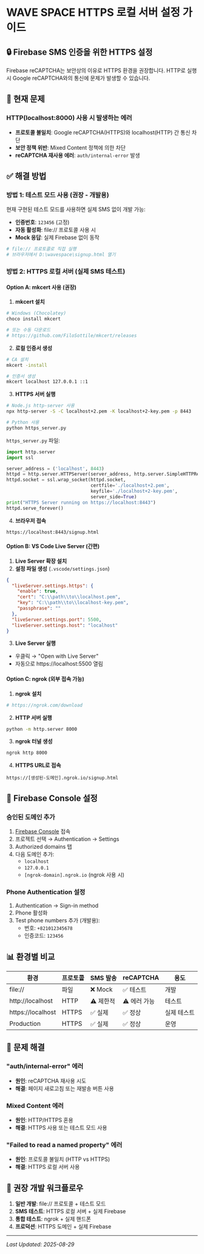 # WAVE SPACE HTTPS 로컬 서버 설정 가이드

## 🔒 Firebase SMS 인증을 위한 HTTPS 설정

Firebase reCAPTCHA는 보안상의 이유로 HTTPS 환경을 권장합니다.
HTTP로 실행 시 Google reCAPTCHA와의 통신에 문제가 발생할 수 있습니다.

## 🚨 현재 문제

### HTTP(localhost:8000) 사용 시 발생하는 에러
- **프로토콜 불일치**: Google reCAPTCHA(HTTPS)와 localhost(HTTP) 간 통신 차단
- **보안 정책 위반**: Mixed Content 정책에 의한 차단
- **reCAPTCHA 재사용 에러**: `auth/internal-error` 발생

## ✅ 해결 방법

### 방법 1: 테스트 모드 사용 (권장 - 개발용)

현재 구현된 테스트 모드를 사용하면 실제 SMS 없이 개발 가능:
- **인증번호**: `123456` (고정)
- **자동 활성화**: file:// 프로토콜 사용 시
- **Mock 응답**: 실제 Firebase 없이 동작

```bash
# file:// 프로토콜로 직접 실행
# 브라우저에서 D:\wavespace\signup.html 열기
```

### 방법 2: HTTPS 로컬 서버 (실제 SMS 테스트)

#### Option A: mkcert 사용 (권장)

1. **mkcert 설치**
```bash
# Windows (Chocolatey)
choco install mkcert

# 또는 수동 다운로드
# https://github.com/FiloSottile/mkcert/releases
```

2. **로컬 인증서 생성**
```bash
# CA 설치
mkcert -install

# 인증서 생성
mkcert localhost 127.0.0.1 ::1
```

3. **HTTPS 서버 실행**
```bash
# Node.js http-server 사용
npx http-server -S -C localhost+2.pem -K localhost+2-key.pem -p 8443

# Python 사용
python https_server.py
```

`https_server.py` 파일:
```python
import http.server
import ssl

server_address = ('localhost', 8443)
httpd = http.server.HTTPServer(server_address, http.server.SimpleHTTPRequestHandler)
httpd.socket = ssl.wrap_socket(httpd.socket,
                               certfile='./localhost+2.pem',
                               keyfile='./localhost+2-key.pem',
                               server_side=True)
print("HTTPS Server running on https://localhost:8443")
httpd.serve_forever()
```

4. **브라우저 접속**
```
https://localhost:8443/signup.html
```

#### Option B: VS Code Live Server (간편)

1. **Live Server 확장 설치**
2. **설정 파일 생성** (`.vscode/settings.json`)
```json
{
  "liveServer.settings.https": {
    "enable": true,
    "cert": "C:\\path\\to\\localhost.pem",
    "key": "C:\\path\\to\\localhost-key.pem",
    "passphrase": ""
  },
  "liveServer.settings.port": 5500,
  "liveServer.settings.host": "localhost"
}
```

3. **Live Server 실행**
- 우클릭 → "Open with Live Server"
- 자동으로 https://localhost:5500 열림

#### Option C: ngrok (외부 접속 가능)

1. **ngrok 설치**
```bash
# https://ngrok.com/download
```

2. **HTTP 서버 실행**
```bash
python -m http.server 8000
```

3. **ngrok 터널 생성**
```bash
ngrok http 8000
```

4. **HTTPS URL로 접속**
```
https://[생성된-도메인].ngrok.io/signup.html
```

## 🔧 Firebase Console 설정

### 승인된 도메인 추가
1. [Firebase Console](https://console.firebase.google.com) 접속
2. 프로젝트 선택 → Authentication → Settings
3. Authorized domains 탭
4. 다음 도메인 추가:
   - `localhost`
   - `127.0.0.1`
   - `[ngrok-domain].ngrok.io` (ngrok 사용 시)

### Phone Authentication 설정
1. Authentication → Sign-in method
2. Phone 활성화
3. Test phone numbers 추가 (개발용):
   - 번호: `+821012345678`
   - 인증코드: `123456`

## 📊 환경별 비교

| 환경 | 프로토콜 | SMS 발송 | reCAPTCHA | 용도 |
|------|---------|----------|-----------|------|
| file:// | 파일 | ❌ Mock | ✅ 테스트 | 개발 |
| http://localhost | HTTP | ⚠️ 제한적 | ⚠️ 에러 가능 | 테스트 |
| https://localhost | HTTPS | ✅ 실제 | ✅ 정상 | 실제 테스트 |
| Production | HTTPS | ✅ 실제 | ✅ 정상 | 운영 |

## 🐛 문제 해결

### "auth/internal-error" 에러
- **원인**: reCAPTCHA 재사용 시도
- **해결**: 페이지 새로고침 또는 재발송 버튼 사용

### Mixed Content 에러
- **원인**: HTTP/HTTPS 혼용
- **해결**: HTTPS 사용 또는 테스트 모드 사용

### "Failed to read a named property" 에러
- **원인**: 프로토콜 불일치 (HTTP vs HTTPS)
- **해결**: HTTPS 로컬 서버 사용

## 🎯 권장 개발 워크플로우

1. **일반 개발**: file:// 프로토콜 + 테스트 모드
2. **SMS 테스트**: HTTPS 로컬 서버 + 실제 Firebase
3. **통합 테스트**: ngrok + 실제 핸드폰
4. **프로덕션**: HTTPS 도메인 + 실제 Firebase

---

*Last Updated: 2025-08-29*